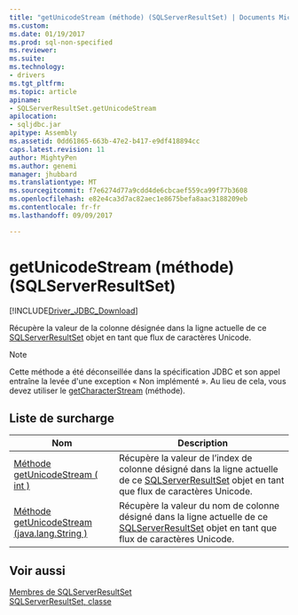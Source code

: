 ```yaml
---
title: "getUnicodeStream (méthode) (SQLServerResultSet) | Documents Microsoft"
ms.custom: 
ms.date: 01/19/2017
ms.prod: sql-non-specified
ms.reviewer: 
ms.suite: 
ms.technology:
- drivers
ms.tgt_pltfrm: 
ms.topic: article
apiname:
- SQLServerResultSet.getUnicodeStream
apilocation:
- sqljdbc.jar
apitype: Assembly
ms.assetid: 0dd61865-663b-47e2-b417-e9df418894cc
caps.latest.revision: 11
author: MightyPen
ms.author: genemi
manager: jhubbard
ms.translationtype: MT
ms.sourcegitcommit: f7e6274d77a9cdd4de6cbcaef559ca99f77b3608
ms.openlocfilehash: e82e4ca3d7ac82aec1e8675befa8aac3188209eb
ms.contentlocale: fr-fr
ms.lasthandoff: 09/09/2017

---
```

# <a name="getunicodestream-method-sqlserverresultset"></a>getUnicodeStream (méthode) (SQLServerResultSet)
[!INCLUDE[Driver_JDBC_Download](../../../includes/driver_jdbc_download.md)]

  Récupère la valeur de la colonne désignée dans la ligne actuelle de ce [SQLServerResultSet](../../../connect/jdbc/reference/sqlserverresultset-class.md) objet en tant que flux de caractères Unicode.  
  
> [!NOTE]  
>  Cette méthode a été déconseillée dans la spécification JDBC et son appel entraîne la levée d'une exception « Non implémenté ». Au lieu de cela, vous devez utiliser le [getCharacterStream](../../../connect/jdbc/reference/getcharacterstream-method-sqlserverresultset.md) (méthode).  
  
## <a name="overload-list"></a>Liste de surcharge  
  
|Nom| Description|  
|----------|-----------------|  
|[Méthode getUnicodeStream &#40; int &#41;](../../../connect/jdbc/reference/getunicodestream-method-int.md)|Récupère la valeur de l’index de colonne désigné dans la ligne actuelle de ce [SQLServerResultSet](../../../connect/jdbc/reference/sqlserverresultset-class.md) objet en tant que flux de caractères Unicode.|  
|[Méthode getUnicodeStream &#40;java.lang.String &#41;](../../../connect/jdbc/reference/getunicodestream-method-java-lang-string.md)|Récupère la valeur du nom de colonne désigné dans la ligne actuelle de ce [SQLServerResultSet](../../../connect/jdbc/reference/sqlserverresultset-class.md) objet en tant que flux de caractères Unicode.|  
  
## <a name="see-also"></a>Voir aussi  
 [Membres de SQLServerResultSet](../../../connect/jdbc/reference/sqlserverresultset-members.md)   
 [SQLServerResultSet, classe](../../../connect/jdbc/reference/sqlserverresultset-class.md)  
  
  
